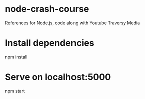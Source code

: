 # node-crash-course

References for Node.js, code along with Youtube Traversy Media

# Install dependencies
npm install

# Serve on localhost:5000
npm start
